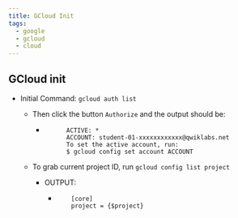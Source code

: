 ```yaml
---
title: GCloud Init
tags:
  - google
  - gcloud
  - cloud
---
```


## GCloud init

- Initial Command: `gcloud auth list`
  - Then click the button `Authorize` and the output should be:

    - ```shell
            ACTIVE: *
            ACCOUNT: student-01-xxxxxxxxxxxx@qwiklabs.net
            To set the active account, run:
            $ gcloud config set account ACCOUNT
      ```

  - To grab current project ID, run `gcloud config list project`
    - OUTPUT:

      - ```shell
            [core]
            project = {$project}
        ```
